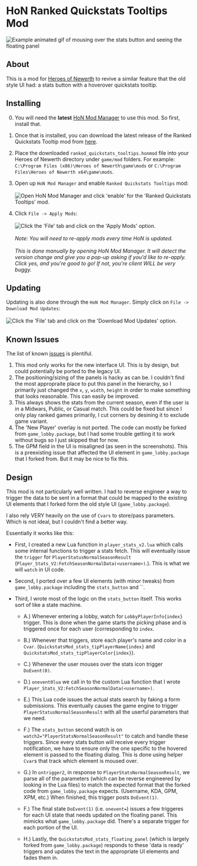 # HoN Ranked Quickstats Tooltips Mod

![Example animated gif of mousing over the stats button and seeing the floating panel](https://i.imgur.com/NJbFwNz.gif)

## About

This is a mod for [Heroes of Newerth](http://www.heroesofnewerth.com) to revive a similar feature that the old style UI had: a stats button with a hoverover quickstats tooltip.

## Installing
0. You will need the **latest** [HoN Mod Manager](https://github.com/mrhappyasthma/Heroes-Of-Newerth-Mod-Manager/releases/tag/1.4.0.1) to use this mod. So first, install that.

1. Once that is installed, you can download the latest release of the Ranked Quickstats Tooltip mod from [here](https://github.com/mrhappyasthma/HoN-RankedQuickstats-Tooltips/releases/download/Latest/ranked_quickstats_tooltips.honmod).

2. Place the downloaded `ranked_quickstats_tooltips.honmod` file into your Heroes of Newerth directory under `game/mod` folders. For example: `C:\Program Files (x86)\Heroes of Newerth\game\mods` or `C:\Program Files\Heroes of Newerth x64\game\mods`.

3. Open up `HoN Mod Manager` and enable `Ranked Quickstats Tooltips` mod: <br/><br/>
![Open HoN Mod Manager and click 'enable' for the 'Ranked Quickstats Tooltips' mod.](https://i.imgur.com/xiYSHO3.png)

4. Click `File -> Apply Mods`: <br/><br/>
![Click the 'File' tab and click on the 'Apply Mods' option.](https://i.imgur.com/N7TweIL.png) <br/><br/>
*Note: You will need to re-apply mods every time HoN is updated.* <br/><br/>
*This is done manually by opening HoN Mod Manager. It will detect the version change and give you a pop-up asking if you'd like to re-apply. Click yes, and you're good to go! If not, you're client WILL be very buggy.*

## Updating
Updating is also done through the `HoN Mod Manager`. Simply click on `File -> Download Mod Updates`: <br/><br/>
![Click the 'File' tab and click on the 'Download Mod Updates' option.](http://i.imgur.com/rbdQZzu.png)

## Known Issues

The list of known [issues](https://github.com/mrhappyasthma/HoN-Ranked-Quickstats-Tooltips-Mod/issues) is plentiful.

1. This mod only works for the new interface UI. This is by design, but could potentially be ported to the legacy UI.
2. The positioning/sizing of the panels is hacky as can be. I couldn't find the most appropraite place to put this panel in the hierarchy, so I primarily just changed the `x`, `y`, `width`, `height` in order to make something that looks reasonable. This can easily be improved.
3. This always shows the stats from the current season, even if the user is in a Midwars, Public, or Casual match. This could be fixed but since I only play ranked games primarily, I cut corners by desining it to exclude game variant.
4. The 'New Player' overlay is not ported. The code can mostly be forked from `game_lobby.package`, but I had some trouble getting it to work without bugs so I just skipped that for now.
5. The GPM field in the UI is misaligned (as seen in the screenshots). This is a preexisting issue that affected the UI element in `game_lobby.package` that I forked from. But it may be nice to fix this.

## Design

This mod is not particularly well written. I had to reverse engineer a way to trigger the data to be sent in a format that could be mapped to the existing UI elements that I forked form the old style UI (`game_lobby.package`).

I also rely VERY heavily on the use of `Cvars` to store/pass parameters. Which is not ideal, but I couldn't find a better way.

Essentially it works like this:

- First, I created a new Lua function in `player_stats_v2.lua` which calls some internal functions to trigger a stats fetch. This will eventually issue the `trigger` for `PlayerStatusNormalSeasonResult` (`Player_Stats_V2:FetchSeasonNormalData(<username>)`.). This is what we will `watch` in UI code.

- Second, I ported over a few UI elements (with minor tweaks) from `game_lobby.package` including the `stats_button` and ``.

- Third, I wrote most of the logic on the `stats_button` itself. This works sort of like a state machine.

    - A.) Whenever entering a lobby, watch for `LobbyPlayerInfo{index}` trigger. This is done when the game starts the picking phase and is triggered once for each user (corresponding to `index`.

    - B.) Whenever that triggers, store each player's name and color in a `Cvar`. (`QuickstatsMod_stats_tipPlayerName{index}` and `QuickstatsMod_stats_tipPlayerColor{index}`).

    - C.) Whenever the user mouses over the stats icon trigger `DoEvent(0)`.

    - D.) `onevent0lua` we call in to the custom Lua function that I wrote ` Player_Stats_V2:FetchSeasonNormalData(<username>)`.

    - E.) This Lua code issues the actual stats search by faking a form submissions. This eventually causes the game engine to trigger `PlayerStatusNormalSeasonResult` with all the userful parameters that we need.

    - F.) The `stats_button` second watch is on `watch2="PlayerStatsNormalSeasonResult"` to catch and handle these triggers. Since every stats button will receive every trigger notification, we have to ensure only the one specific to the hovered element is passed to the floating dialog. This is done using helper `Cvar`s that track which element is moused over.

    - G.) In `ontrigger2`, in response to `PlayerStatsNormalSeasonResult`, we parse all of the parameters (which can be reverse engineered by looking in the Lua files) to match the expected format that the forked code from `game_lobby.package` expects. (Username, KDA, GPM, XPM, etc.) When finished, this trigger posts `DoEvent(1)`.

    - F.) The final state `DoEvent(1)` (i.e. `onevent=`) issues a few triggeres for each UI state that needs updated on the floating panel. This mimicks what `game_lobby.package` did. There's a separate trigger for each portion of the UI.

    - H.) Lastly, the `QuickstatsMod_stats_floating_panel` (which is largely forked from `game_lobby.package`) responds to these 'data is ready' triggers and updates the text in the appropriate UI elements and fades them in.
